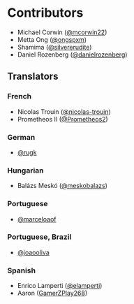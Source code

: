 # Contributors
 
 * Michael Corwin ([@mcorwin22](https://github.com/mcorwin22))
 * Metta Ong ([@ongspxm](https://github.com/ongspxm))
 * Shamima ([@silvererudite](https://github.com/silvererudite))
 * Daniel Rozenberg ([@danielrozenberg](https://github.com/danielrozenberg))

## Translators

### French

- Nicolas Trouin ([@nicolas-trouin](https://github.com/nicolas-trouin))
- Prometheos II ([@Prometheos2](https://github.com/Prometheos2))

### German

- [@rugk](https://github.com/rugk)

### Hungarian

-  Balázs Meskó ([@meskobalazs](https://github.com/meskobalazs))

### Portuguese

- [@marceloaof](https://github.com/marceloaof)

### Portuguese, Brazil

- [@joaooliva](https://github.com/joaooliva)

### Spanish

- Enrico Lamperti ([@elamperti](https://github.com/elamperti))
- Aaron ([GamerZPlay268](https://github.com/GamerZPlay268))
